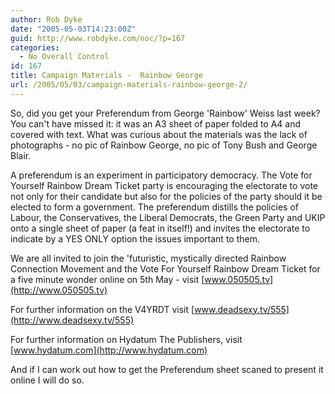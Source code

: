 ```yaml
---
author: Rob Dyke
date: "2005-05-03T14:23:00Z"
guid: http://www.robdyke.com/noc/?p=167
categories:
  - No Overall Control
id: 167
title: Campaign Materials -  Rainbow George
url: /2005/05/03/campaign-materials-rainbow-george-2/
---
```

So, did you get your Preferendum from George 'Rainbow' Weiss last week? You can't have missed it: it was an A3 sheet of paper folded to A4 and covered with text. What was curious about the materials was the lack of photographs - no pic of Rainbow George, no pic of Tony Bush and George Blair.

A preferendum is an experiment in participatory democracy. The Vote for Yourself Rainbow Dream Ticket party is encouraging the electorate to vote not only for their candidate but also for the policies of the party should it be elected to form a government. The preferendum distills the policies of Labour, the Conservatives, the Liberal Democrats, the Green Party and UKIP onto a single sheet of paper (a feat in itself!) and invites the electorate to indicate by a YES ONLY option the issues important to them.

We are all invited to join the 'futuristic, mystically directed Rainbow Connection Movement and the Vote For Yourself Rainbow Dream Ticket for a five minute wonder online on 5th May - visit [www.050505.tv](http://www.050505.tv)

For further information on the V4YRDT visit [www.deadsexy.tv/555](http://www.deadsexy.tv/555)

For further information on Hydatum The Publishers, visit [www.hydatum.com](http://www.hydatum.com)

And if I can work out how to get the Preferendum sheet scaned to present it online I will do so.
